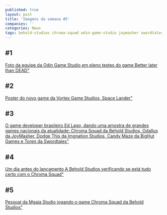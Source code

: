 ```yaml
---
published: true
layout: post
title: 'Imagens da semana #5'
companies: ''
categories: News
tags: behold-studios chroma-squad odin-game-studio joymasher swordtales mgaia-studio vortex-game-studios imagens-da-semana
---
```



## #1
[Foto da equipe da Odin Game Studio em pleno testes do game Better later than DEAD"](https://twitter.com/OdinGameStudio/status/59271652605208985)

## #2
[Poster do novo game da Vortex Game Studios, Space Lander"](https://twitter.com/vortexstudios/status/59271970709192704)

## #3
[O game developer brasileiro Ed Lago, dando uma amostra de grandes games nacionais da atualidade: Chroma Squad da Behold Studios, Odallus da JoyMasher, Dodge This da Imgnation Studios, Candy Maze da BigHut Games e Toren da Swordtales"](https://twitter.com/edlago/status/59317275032119296)

## #4
[Um dia antes do lançamento A Behold Studios verificando se está tudo certo com o Chroma Squad"](https://twitter.com/beholdstudios/status/59360648002627993)

## #5
[Pessoal da Mgaia Studio jogando o game Chroma Squad da Behold Studios"](https://twitter.com/mgaiastudio/status/59378855788768051)


